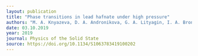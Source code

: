 ```yaml
---
layout: publication
title: "Phase transitions in lead hafnate under high pressure"
authors: "M. A. Knyazeva, D. A. Andronikova, G. A. Lityagin, I. A. Bronwald, P. Paraskevas, A. Majchrowski, K. Roleder, A. V. Filimonov & R. G. Burkovsky"
date: 03.10.2019
year: 2019
journal: Physics of the Solid State
source: https://doi.org/10.1134/S1063783419100202
---
```

